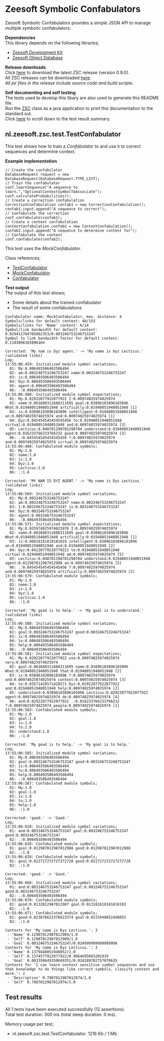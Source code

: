 Zeesoft Symbolic Confabulators
==============================
Zeesoft Symbolic Confabulators provides a simple JSON API to manage multiple symbolic confabulators.

**Dependencies**  
This library depends on the following libraries;  
 * [Zeesoft Development Kit](https://github.com/DyzLecticus/Zeesoft/tree/master/V3.0/ZDK/)  
 * [Zeesoft Object Database](https://github.com/DyzLecticus/Zeesoft/tree/master/V4.0/ZODB/)  

**Release downloads**  
Click [here](https://github.com/DyzLecticus/Zeesoft/raw/master/V4.0/ZSC/releases/zsc-0.9.0.zip) to download the latest ZSC release (version 0.9.0).  
All ZSC releases can be downloaded [here](https://github.com/DyzLecticus/Zeesoft/raw/master/V4.0/ZSC/releases/).  
*All jar files in the release include source code and build scripts.*  

**Self documenting and self testing**  
The tests used to develop this libary are also used to generate this README file.  
Run the [ZSC](https://github.com/DyzLecticus/Zeesoft/blob/master/V4.0/ZSC/src/nl/zeesoft/zsc/test/ZSC.java) class as a java application to print this documentation to the standard out.  
Click [here](#test-results) to scroll down to the test result summary.  

nl.zeesoft.zsc.test.TestConfabulator
------------------------------------
This test shows how to train a *Confabulator* to and use it to correct sequences and determine context.

**Example implementation**  
~~~~
// Create the confabulator
DatabaseRequest request = new DatabaseRequest(DatabaseRequest.TYPE_LIST);
// Train the confabulator
conf.learnSequence("A sequence to learn.","OptionalContextSymbolToAssociate");
conf.calculateProbabilities();
// Create a correction confabulation
CorrectionConfabulation confab1 = new CorrectionConfabulation();
confab1.input.append("A sequence to correct");
// Confabulate the correction
conf.confabulate(confab1);
// Create a context confabulation
ContextConfabulation confab2 = new ContextConfabulation();
confab2.input.append("A sequence to determine context for");
// Confabulate the context
conf.confabulate(confab2);
~~~~

This test uses the *MockConfabulator*.  

Class references;  
 * [TestConfabulator](https://github.com/DyzLecticus/Zeesoft/blob/master/V4.0/ZSC/src/nl/zeesoft/zsc/test/TestConfabulator.java)
 * [MockConfabulator](https://github.com/DyzLecticus/Zeesoft/blob/master/V4.0/ZSC/src/nl/zeesoft/zsc/test/MockConfabulator.java)
 * [Confabulator](https://github.com/DyzLecticus/Zeesoft/blob/master/V4.0/ZSC/src/nl/zeesoft/zsc/confab/Confabulator.java)

**Test output**  
The output of this test shows;  
 * Some details about the trained confabulator  
 * The result of some confabulations  
~~~~
Confabulator name: MockConfabulator, max. distance: 4
Symbols/links for default context: 40/153
Symbols/links for 'Name' context: 6/14
Symbol/link bandwidth for default context: 0.029411764705882353/0.003246753246753247
Symbol to link bandwidth factor for default context: 0.1103896103896104

Corrected: 'My nam is Dyz agent.' -> 'My name is Dyz Lecticus.' (validated links)
Log;
13:55:06:459: Initialized module symbol variations;
  01: My:0.006493506493506494
  02: am:0.003246753246753247 name:0.003246753246753247
  03: is:0.006493506493506494
  04: Dyz:0.006493506493506494
  05: agent:0.006493506493506494
  06: .:0.006493506493506494
13:55:06:480: Initialized module symbol expectations;
  01: My:0.02922077922077922 I:0.00974025974025974
  02: name:0.061688311688311695 goal:0.03896103896103896 What:0.01948051948051948 artifically:0.01948051948051948 [1]
  03: is:0.03896103896103896 intelligent:0.01948051948051948 an:0.00974025974025974 and:0.00974025974025974 [1]
  04: Dyz:0.045454545454545456 to:0.01948051948051948 virtual:0.01948051948051948 and:0.00974025974025974 [3]
  05: Lecticus:0.048701298701298704 understand:0.01948051948051948 agent:0.016233766233766232 good:0.00974025974025974 [3]
  06: .:0.045454545454545456 ?:0.00974025974025974 and:0.00974025974025974 virtual:0.00974025974025974
13:55:06:488: Confabulated module symbols;
  01: My:1.0
  02: name:1.0
  03: is:1.0
  04: Dyz:1.0
  05: Lecticus:1.0
  06: .:1.0

Corrected: 'MY NAM IS DYZ AGENT.' -> 'My name is Dyz Lecticus.' (validated links)
Log;
13:55:06:569: Initialized module symbol variations;
  01: My:0.003246753246753247
  02: am:0.003246753246753247 name:0.003246753246753247
  03: I:0.003246753246753247 is:0.003246753246753247
  04: Dyz:0.003246753246753247
  05: agent:0.003246753246753247
  06: .:0.006493506493506494
13:55:06:571: Initialized module symbol expectations;
  01: My:0.025974025974025976 I:0.00974025974025974
  02: name:0.061688311688311695 goal:0.03896103896103896 What:0.01948051948051948 artifically:0.01948051948051948 [1]
  03: is:0.06818181818181819 intelligent:0.03896103896103896 an:0.01948051948051948 and:0.01948051948051948 [2]
  04: Dyz:0.04220779220779221 to:0.01948051948051948 virtual:0.01948051948051948 am:0.00974025974025974 [5]
  05: Lecticus:0.048701298701298704 understand:0.01948051948051948 agent:0.012987012987012988 an:0.00974025974025974 [5]
  06: .:0.045454545454545456 ?:0.00974025974025974 and:0.00974025974025974 artifically:0.00974025974025974 [2]
13:55:06:579: Confabulated module symbols;
  01: My:1.0
  02: name:1.0
  03: is:1.0
  04: Dyz:1.0
  05: Lecticus:1.0
  06: .:1.0

Corrected: 'My goad is to help.' -> 'My goal is to understand.' (validated links)
Log;
13:55:06:580: Initialized module symbol variations;
  01: My:0.006493506493506494
  02: goal:0.003246753246753247 good:0.003246753246753247
  03: is:0.006493506493506494
  04: to:0.006493506493506494
  05: help:0.006493506493506494
  06: .:0.006493506493506494
13:55:06:581: Initialized module symbol expectations;
  01: My:0.02922077922077922 use:0.00974025974025974 very:0.00974025974025974
  02: goal:0.061688311688311695 name:0.03896103896103896 What:0.01948051948051948 that:0.01948051948051948 [2]
  03: is:0.03896103896103896 ?:0.00974025974025974 and:0.00974025974025974 context:0.00974025974025974 [3]
  04: to:0.03571428571428571 Dyz:0.02922077922077922 and:0.01948051948051948 help:0.00974025974025974 [2]
  05: understand:0.03896103896103896 Lecticus:0.02922077922077922 agent:0.00974025974025974 do:0.00974025974025974 [4]
  06: and:0.02922077922077922 .:0.016233766233766232 ?:0.00974025974025974 people:0.00974025974025974 [1]
13:55:06:583: Confabulated module symbols;
  01: My:1.0
  02: goal:1.0
  03: is:1.0
  04: to:1.0
  05: understand:1.0
  06: .:1.0

Corrected: 'My goad is to help.' -> 'My goal is to help.'
Log;
13:55:06:585: Initialized module symbol variations;
  01: My:0.006493506493506494
  02: goal:0.003246753246753247 good:0.003246753246753247
  03: is:0.006493506493506494
  04: to:0.006493506493506494
  05: help:0.006493506493506494
  06: .:0.006493506493506494
13:55:06:587: Confabulated module symbols;
  01: My:1.0
  02: goal:1.0
  03: is:1.0
  04: to:1.0
  05: help:1.0
  06: .:1.0

Corrected: 'gaad.' -> 'Gaad.'
Log;
13:55:06:628: Initialized module symbol variations;
  01: and:0.003246753246753247 goal:0.003246753246753247 good:0.003246753246753247
  02: .:0.006493506493506494
13:55:06:628: Confabulated module symbols;
  01: goal:0.012987012987012988 good:0.012987012987012988
  02: .:1.0
13:55:06:628: Confabulated module symbols;
  01: goal:0.022727272727272728 good:0.022727272727272728
  02: .:1.0

Corrected: 'gaad.' -> 'Good.'
Log;
13:55:06:668: Initialized module symbol variations;
  01: and:0.003246753246753247 goal:0.003246753246753247 good:0.003246753246753247
  02: .:0.006493506493506494
13:55:06:670: Confabulated module symbols;
  01: good:0.0132012987012987 goal:0.013181818181818183
  02: .:1.0
13:55:06:671: Confabulated module symbols;
  01: good:0.023876623376623374 goal:0.0231948051948052
  02: .:1.0

Contexts for 'My name is Dyz Lecticus.': 3
 - 'Name' 0.12987012987012989/1.0
 - 'Self' 0.12987012987012989/1.0
 - 'Goal' 0.003246753246753247/0.024999999999999998
Contexts for 'My name is Dyz Lecticus.': 3
 - 'Name' 0.1379448051948052/1.0
 - 'Self' 0.1374577922077922/0.9964695083201919
 - 'Goal' 0.003350649350649351/0.024289782757078635
Contexts for 'I can learn context sensitive symbol sequences and use that knowledge to do things like correct symbols, classify context and more.': 2
 - 'Description' 0.7987012987012974/1.0
 - 'Self' 0.7987012987012974/1.0
~~~~

Test results
------------
All 1 tests have been executed successfully (12 assertions).  
Total test duration: 300 ms (total sleep duration: 0 ms).  

Memory usage per test;  
 * nl.zeesoft.zsc.test.TestConfabulator: 1216 Kb / 1 Mb
